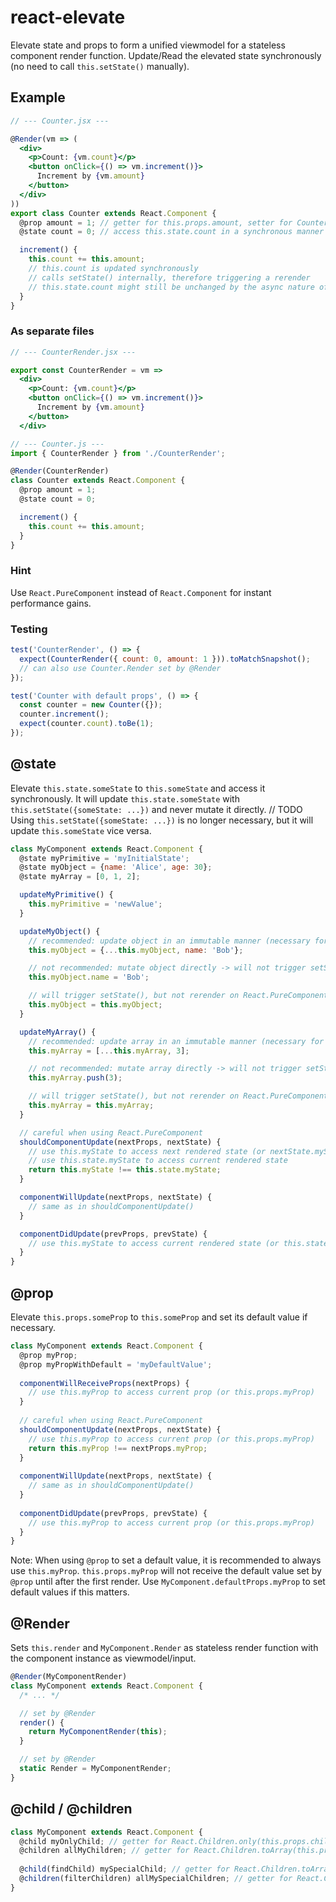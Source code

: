 # react-elevate

Elevate state and props to form a unified viewmodel for a stateless component render function. Update/Read the elevated state synchronously (no need to call `this.setState()` manually).

## Example

```jsx
// --- Counter.jsx ---

@Render(vm => (
  <div>
    <p>Count: {vm.count}</p>
    <button onClick={() => vm.increment()}>
      Increment by {vm.amount}
    </button>
  </div>
))
export class Counter extends React.Component {
  @prop amount = 1; // getter for this.props.amount, setter for Counter.defaultProps.amount
  @state count = 0; // access this.state.count in a synchronous manner

  increment() {
    this.count += this.amount;
    // this.count is updated synchronously
    // calls setState() internally, therefore triggering a rerender
    // this.state.count might still be unchanged by the async nature of setState()
  }
}
```

### As separate files

```jsx
// --- CounterRender.jsx ---

export const CounterRender = vm =>
  <div>
    <p>Count: {vm.count}</p>
    <button onClick={() => vm.increment()}>
      Increment by {vm.amount}
    </button>
  </div>
```

```jsx
// --- Counter.js ---
import { CounterRender } from './CounterRender';

@Render(CounterRender)
class Counter extends React.Component {
  @prop amount = 1;
  @state count = 0;

  increment() {
    this.count += this.amount;
  }
}
```

### Hint
Use `React.PureComponent` instead of `React.Component` for instant performance gains.

### Testing

```jsx
test('CounterRender', () => {
  expect(CounterRender({ count: 0, amount: 1 })).toMatchSnapshot();
  // can also use Counter.Render set by @Render
});

test('Counter with default props', () => {
  const counter = new Counter({});
  counter.increment();
  expect(counter.count).toBe(1);
});
```

## @state

Elevate `this.state.someState` to `this.someState` and access it synchronously. It will update `this.state.someState` with `this.setState({someState: ...})` and never mutate it directly. // TODO Using `this.setState({someState: ...})` is no longer necessary, but it will update `this.someState` vice versa.

```js
class MyComponent extends React.Component {
  @state myPrimitive = 'myInitialState';
  @state myObject = {name: 'Alice', age: 30};
  @state myArray = [0, 1, 2];

  updateMyPrimitive() {
    this.myPrimitive = 'newValue';
  }

  updateMyObject() {
    // recommended: update object in an immutable manner (necessary for React.PureComponent)
    this.myObject = {...this.myObject, name: 'Bob'};

    // not recommended: mutate object directly -> will not trigger setState() and therefore not rerender
    this.myObject.name = 'Bob';

    // will trigger setState(), but not rerender on React.PureComponent
    this.myObject = this.myObject;
  }

  updateMyArray() {
    // recommended: update array in an immutable manner (necessary for React.PureComponent)
    this.myArray = [...this.myArray, 3];

    // not recommended: mutate array directly -> will not trigger setState() and therefore not rerender
    this.myArray.push(3);

    // will trigger setState(), but not rerender on React.PureComponent
    this.myArray = this.myArray;
  }

  // careful when using React.PureComponent
  shouldComponentUpdate(nextProps, nextState) {
    // use this.myState to access next rendered state (or nextState.myState)
    // use this.state.myState to access current rendered state
    return this.myState !== this.state.myState;
  }

  componentWillUpdate(nextProps, nextState) {
    // same as in shouldComponentUpdate()
  }

  componentDidUpdate(prevProps, prevState) {
    // use this.myState to access current rendered state (or this.state.myState)
  }
}
```

## @prop

Elevate `this.props.someProp` to `this.someProp` and set its default value if necessary.

```js
class MyComponent extends React.Component {
  @prop myProp;
  @prop myPropWithDefault = 'myDefaultValue';
  
  componentWillReceiveProps(nextProps) {
    // use this.myProp to access current prop (or this.props.myProp)
  }
  
  // careful when using React.PureComponent
  shouldComponentUpdate(nextProps, nextState) {
    // use this.myProp to access current prop (or this.props.myProp)
    return this.myProp !== nextProps.myProp;
  }
  
  componentWillUpdate(nextProps, nextState) {
    // same as in shouldComponentUpdate()
  }
  
  componentDidUpdate(prevProps, prevState) {
    // use this.myProp to access current prop (or this.props.myProp)
  }
}
```

Note: When using `@prop` to set a default value, it is recommended to always use `this.myProp`. `this.props.myProp` will not receive the default value set by `@prop` until after the first render. Use `MyComponent.defaultProps.myProp` to set default values if this matters.

## @Render

Sets `this.render` and `MyComponent.Render` as stateless render function with the component instance as viewmodel/input.

```js
@Render(MyComponentRender)
class MyComponent extends React.Component {
  /* ... */

  // set by @Render
  render() {
    return MyComponentRender(this);
  }

  // set by @Render
  static Render = MyComponentRender;
}
```

## @child / @children
```js
class MyComponent extends React.Component {
  @child myOnlyChild; // getter for React.Children.only(this.props.children)
  @children allMyChildren; // getter for React.Children.toArray(this.props.children)
  
  @child(findChild) mySpecialChild; // getter for React.Children.toArray(this.props.children).find(findChild)
  @children(filterChildren) allMySpecialChildren; // getter for React.Children.toArray(this.props.children).filter(filterChildren)
}
```